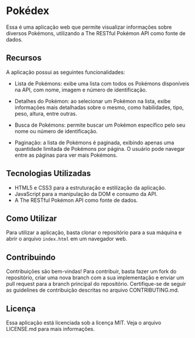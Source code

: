 # Pokédex

Essa é uma aplicação web que permite visualizar informações sobre diversos Pokémons, utilizando a The RESTful Pokémon API como fonte de dados.

## Recursos

A aplicação possui as seguintes funcionalidades:

- Lista de Pokémons: exibe uma lista com todos os Pokémons disponíveis na API, com nome, imagem e número de identificação.

- Detalhes do Pokémon: ao selecionar um Pokémon na lista, exibe informações mais detalhadas sobre o mesmo, como habilidades, tipo, peso, altura, entre outras.

- Busca de Pokémons: permite buscar um Pokémon específico pelo seu nome ou número de identificação.

- Paginação: a lista de Pokémons é paginada, exibindo apenas uma quantidade limitada de Pokémons por página. O usuário pode navegar entre as páginas para ver mais Pokémons.

## Tecnologias Utilizadas

- HTML5 e CSS3 para a estruturação e estilização da aplicação.
- JavaScript para a manipulação da DOM e consumo da API.
- A The RESTful Pokémon API como fonte de dados.

## Como Utilizar

Para utilizar a aplicação, basta clonar o repositório para a sua máquina e abrir o arquivo `index.html` em um navegador web.

## Contribuindo

Contribuições são bem-vindas! Para contribuir, basta fazer um fork do repositório, criar uma nova branch com a sua implementação e enviar um pull request para a branch principal do repositório. Certifique-se de seguir as guidelines de contribuição descritas no arquivo CONTRIBUTING.md.

## Licença

Essa aplicação está licenciada sob a licença MIT. Veja o arquivo LICENSE.md para mais informações.
